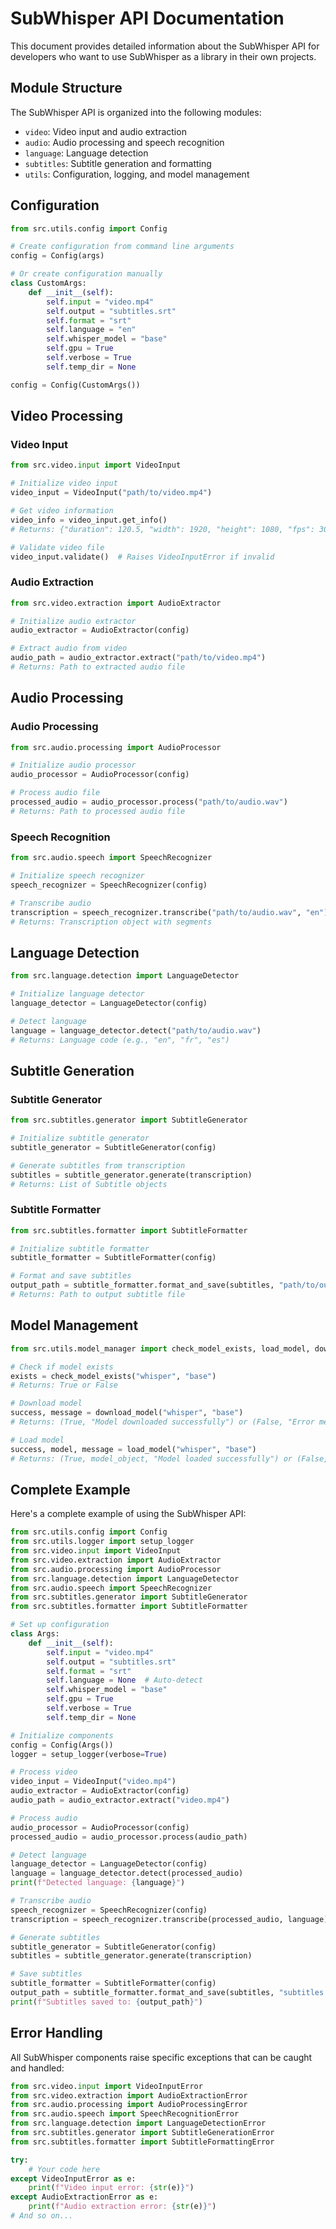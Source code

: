 # SubWhisper API Documentation

This document provides detailed information about the SubWhisper API for developers who want to use SubWhisper as a library in their own projects.

## Module Structure

The SubWhisper API is organized into the following modules:

- `video`: Video input and audio extraction
- `audio`: Audio processing and speech recognition
- `language`: Language detection
- `subtitles`: Subtitle generation and formatting
- `utils`: Configuration, logging, and model management

## Configuration

```python
from src.utils.config import Config

# Create configuration from command line arguments
config = Config(args)

# Or create configuration manually
class CustomArgs:
    def __init__(self):
        self.input = "video.mp4"
        self.output = "subtitles.srt"
        self.format = "srt"
        self.language = "en"
        self.whisper_model = "base"
        self.gpu = True
        self.verbose = True
        self.temp_dir = None

config = Config(CustomArgs())
```

## Video Processing

### Video Input

```python
from src.video.input import VideoInput

# Initialize video input
video_input = VideoInput("path/to/video.mp4")

# Get video information
video_info = video_input.get_info()
# Returns: {"duration": 120.5, "width": 1920, "height": 1080, "fps": 30, ...}

# Validate video file
video_input.validate()  # Raises VideoInputError if invalid
```

### Audio Extraction

```python
from src.video.extraction import AudioExtractor

# Initialize audio extractor
audio_extractor = AudioExtractor(config)

# Extract audio from video
audio_path = audio_extractor.extract("path/to/video.mp4")
# Returns: Path to extracted audio file
```

## Audio Processing

### Audio Processing

```python
from src.audio.processing import AudioProcessor

# Initialize audio processor
audio_processor = AudioProcessor(config)

# Process audio file
processed_audio = audio_processor.process("path/to/audio.wav")
# Returns: Path to processed audio file
```

### Speech Recognition

```python
from src.audio.speech import SpeechRecognizer

# Initialize speech recognizer
speech_recognizer = SpeechRecognizer(config)

# Transcribe audio
transcription = speech_recognizer.transcribe("path/to/audio.wav", "en")
# Returns: Transcription object with segments
```

## Language Detection

```python
from src.language.detection import LanguageDetector

# Initialize language detector
language_detector = LanguageDetector(config)

# Detect language
language = language_detector.detect("path/to/audio.wav")
# Returns: Language code (e.g., "en", "fr", "es")
```

## Subtitle Generation

### Subtitle Generator

```python
from src.subtitles.generator import SubtitleGenerator

# Initialize subtitle generator
subtitle_generator = SubtitleGenerator(config)

# Generate subtitles from transcription
subtitles = subtitle_generator.generate(transcription)
# Returns: List of Subtitle objects
```

### Subtitle Formatter

```python
from src.subtitles.formatter import SubtitleFormatter

# Initialize subtitle formatter
subtitle_formatter = SubtitleFormatter(config)

# Format and save subtitles
output_path = subtitle_formatter.format_and_save(subtitles, "path/to/output.srt", "srt")
# Returns: Path to output subtitle file
```

## Model Management

```python
from src.utils.model_manager import check_model_exists, load_model, download_model

# Check if model exists
exists = check_model_exists("whisper", "base")
# Returns: True or False

# Download model
success, message = download_model("whisper", "base")
# Returns: (True, "Model downloaded successfully") or (False, "Error message")

# Load model
success, model, message = load_model("whisper", "base")
# Returns: (True, model_object, "Model loaded successfully") or (False, None, "Error message")
```

## Complete Example

Here's a complete example of using the SubWhisper API:

```python
from src.utils.config import Config
from src.utils.logger import setup_logger
from src.video.input import VideoInput
from src.video.extraction import AudioExtractor
from src.audio.processing import AudioProcessor
from src.language.detection import LanguageDetector
from src.audio.speech import SpeechRecognizer
from src.subtitles.generator import SubtitleGenerator
from src.subtitles.formatter import SubtitleFormatter

# Set up configuration
class Args:
    def __init__(self):
        self.input = "video.mp4"
        self.output = "subtitles.srt"
        self.format = "srt"
        self.language = None  # Auto-detect
        self.whisper_model = "base"
        self.gpu = True
        self.verbose = True
        self.temp_dir = None

# Initialize components
config = Config(Args())
logger = setup_logger(verbose=True)

# Process video
video_input = VideoInput("video.mp4")
audio_extractor = AudioExtractor(config)
audio_path = audio_extractor.extract("video.mp4")

# Process audio
audio_processor = AudioProcessor(config)
processed_audio = audio_processor.process(audio_path)

# Detect language
language_detector = LanguageDetector(config)
language = language_detector.detect(processed_audio)
print(f"Detected language: {language}")

# Transcribe audio
speech_recognizer = SpeechRecognizer(config)
transcription = speech_recognizer.transcribe(processed_audio, language)

# Generate subtitles
subtitle_generator = SubtitleGenerator(config)
subtitles = subtitle_generator.generate(transcription)

# Save subtitles
subtitle_formatter = SubtitleFormatter(config)
output_path = subtitle_formatter.format_and_save(subtitles, "subtitles.srt", "srt")
print(f"Subtitles saved to: {output_path}")
```

## Error Handling

All SubWhisper components raise specific exceptions that can be caught and handled:

```python
from src.video.input import VideoInputError
from src.video.extraction import AudioExtractionError
from src.audio.processing import AudioProcessingError
from src.audio.speech import SpeechRecognitionError
from src.language.detection import LanguageDetectionError
from src.subtitles.generator import SubtitleGenerationError
from src.subtitles.formatter import SubtitleFormattingError

try:
    # Your code here
except VideoInputError as e:
    print(f"Video input error: {str(e)}")
except AudioExtractionError as e:
    print(f"Audio extraction error: {str(e)}")
# And so on...
``` 